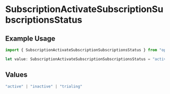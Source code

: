 # SubscriptionActivateSubscriptionSubscriptionsStatus

## Example Usage

```typescript
import { SubscriptionActivateSubscriptionSubscriptionsStatus } from "open-billing/models/operations";

let value: SubscriptionActivateSubscriptionSubscriptionsStatus = "active";
```

## Values

```typescript
"active" | "inactive" | "trialing"
```